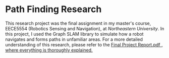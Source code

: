 ﻿# Path Finding Research

This research project was the final assignment in my master's course, EECE5554 (Robotics Sensing and Navigation), at *Northeastern University*. In this project, I used the Graph SLAM library to simulate how a robot navigates and forms paths in unfamiliar areas. For a more detailed understanding of this research, please refer to the <ins>Final Project Report.pdf<ins> , where everything is thoroughly explained.
